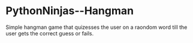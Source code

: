 # PythonNinjas--Hangman

Simple hangman game that quizesses the user on a raondom word till the user gets the correct guess or fails.

